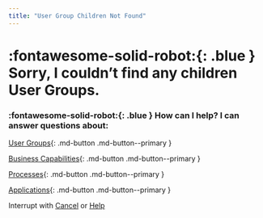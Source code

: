 ```yaml
---
title: "User Group Children Not Found"
---
```


# :fontawesome-solid-robot:{: .blue } Sorry, I couldn’t find any children User Groups. 

### :fontawesome-solid-robot:{: .blue } How can I help? I can answer questions about:

[User Groups](../find-user-group-by/){: .md-button .md-button--primary }

[Business Capabilities](../find-business-capability-by/){: .md-button .md-button--primary }

[Processes](../find-process-by/){: .md-button .md-button--primary }

[Applications](../find-applications-by/){: .md-button .md-button--primary }

Interrupt with [Cancel](../cancel/) or [Help](../help/)
